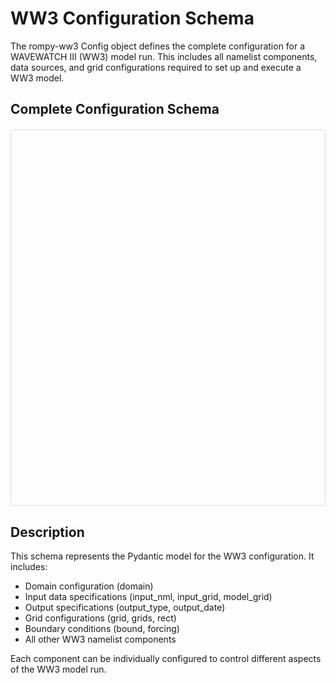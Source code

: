 # WW3 Configuration Schema

The rompy-ww3 Config object defines the complete configuration for a WAVEWATCH III (WW3) model run. This includes all namelist components, data sources, and grid configurations required to set up and execute a WW3 model.

## Complete Configuration Schema

<div id="redoc-container" style="margin: 20px 0; border: 1px solid #ddd; border-radius: 4px; min-height: 600px;"></div>

<style>
  #redoc-container {
    position: relative;
  }
  #redoc-container redoc {
    display: block;
  }
</style>

<script src="https://cdn.jsdelivr.net/npm/redoc@latest/bundles/redoc.standalone.js"></script>
<script>
  Redoc.init(
    '../config_schema.json',
    {
      scrollYOffset: 50,
      hideHostname: false,
      hideLoading: true,
      expandResponses: 'all',
      requiredPropsFirst: true,
      sortPropsAlphabetically: true,
    },
    document.getElementById('redoc-container')
  );
</script>

## Description

This schema represents the Pydantic model for the WW3 configuration. It includes:

- Domain configuration (domain)
- Input data specifications (input_nml, input_grid, model_grid)
- Output specifications (output_type, output_date)
- Grid configurations (grid, grids, rect)
- Boundary conditions (bound, forcing)
- All other WW3 namelist components

Each component can be individually configured to control different aspects of the WW3 model run.